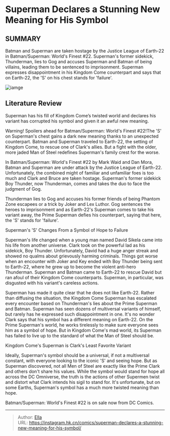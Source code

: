 # Superman Declares a Stunning New Meaning for His Symbol


## SUMMARY 



  Batman and Superman are taken hostage by the Justice League of Earth-22 in Batman/Superman: World&#39;s Finest #22.   Superman&#39;s former sidekick, Thunderman, lies to Gog and accuses Superman and Batman of being villains, leading them to be sentenced to imprisonment.   Superman expresses disappointment in his Kingdom Come counterpart and says that on Earth-22, the &#39;S&#39; on his chest stands for &#39;failure&#39;.  

![iamge](https://static1.srcdn.com/wordpress/wp-content/uploads/2023/12/superman-revealing-s-symbol-dc.jpg)

## Literature Review

Superman has his fill of Kingdom Come’s twisted world and declares his variant has corrupted his symbol and given it an awful new meaning.




Warning! Spoilers ahead for Batman/Superman: World&#39;s Finest #22!The &#39;S&#39; on Superman&#39;s chest gains a dark new meaning thanks to an unexpected counterpart. Batman and Superman traveled to Earth-22, the setting of Kingdom Come, to rescue one of Clark&#39;s allies. But a fight with the older, more jaded Man of Steel redefines Superman&#39;s family crest for the worse.




In Batman/Superman: World&#39;s Finest #22 by Mark Waid and Dan Mora, Batman and Superman are under attack by the Justice League of Earth-22. Unfortunately, the combined might of familiar and unfamiliar foes is too much and Clark and Bruce are taken hostage. Superman&#39;s former sidekick Boy Thunder, now Thunderman, comes and takes the duo to face the judgment of Gog.

          

Thunderman lies to Gog and accuses his former friends of being Phantom Zone escapees or a trick by Joker and Lex Luthor. Gog sentences the heroes to imprisonment and as Earth-22&#39;s Superman comes to take his variant away, the Prime Superman defies his counterpart, saying that here, the &#39;S&#39; stands for &#39;failure&#39;.


 Superman&#39;s &#39;S&#39; Changes From a Symbol of Hope to Failure 
          




Superman&#39;s life changed when a young man named David Sikela came into his life from another universe. Clark took on the powerful lad as his sidekick, Boy Thunder. Unfortunately, David had a huge anger streak and showed no qualms about grievously harming criminals. Things got worse when an encounter with Joker and Key ended with Boy Thunder being sent to Earth-22, where he grew up to become the violent anti-hero Thunderman. Superman and Batman came to Earth-22 to rescue David but ran afoul of their Kingdom Come counterparts. Superman, in particular, was disgusted with his variant&#39;s careless actions.

Superman has made it quite clear that he does not like Earth-22. Rather than diffusing the situation, the Kingdom Come Superman has escalated every encounter based on Thunderman&#39;s lies about the Prime Superman and Batman. Superman has seen dozens of multiversal variants of himself, but rarely has he expressed such disappointment in one. It&#39;s no wonder Clark says that his symbol has a different meaning on Earth-22. On the Prime Superman&#39;s world, he works tirelessly to make sure everyone sees him as a symbol of hope. But in Kingdom Come&#39;s mad world, its Superman has failed to live up to the standard of what the Man of Steel should be.






 Kingdom Come&#39;s Superman is Clark&#39;s Least Favorite Variant 
          

Ideally, Superman&#39;s symbol should be a universal, if not a multiversal constant, with everyone looking to the iconic &#39;S&#39; and seeing hope. But as Superman discovered, not all Men of Steel are exactly like the Prime Clark and others don&#39;t share his values. While the symbol would stand for hope all across the DC Omniverse, the truth is the actions of other Supermen twist and distort what Clark intends his sigil to stand for. It&#39;s unfortunate, but on some Earths, Superman&#39;s symbol has a much more twisted meaning than hope.

Batman/Superman: World&#39;s Finest #22 is on sale now from DC Comics.



---

> Author: [Ella](https://instagram.hk.cn/)  
> URL: https://instagram.hk.cn/comics/superman-declares-a-stunning-new-meaning-for-his-symbol/  

